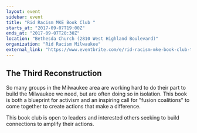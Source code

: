 ```yaml
---
layout: event
sidebar: event
title: "Rid Racism MKE Book Club "
starts_at: "2017-09-07T19:00Z"
ends_at: "2017-09-07T20:30Z"
location: "Bethesda Church (2810 West Highland Boulevard)"
organization: "Rid Racism Milwaukee"
external_link: "https://www.eventbrite.com/e/rid-racism-mke-book-club-the-third-reconstruction-tickets-36300008302?aff=efbevent"
---
```


## The Third Reconstruction

So many groups in the Milwaukee area are working hard to do their part to build the Milwaukee we need, but are often doing so in isolation. This book is both a blueprint for activism and an inspiring call for "fusion coalitions" to come together to create actions that make a difference.

This book club is open to leaders and interested others seeking to build connections to amplify their actions.
